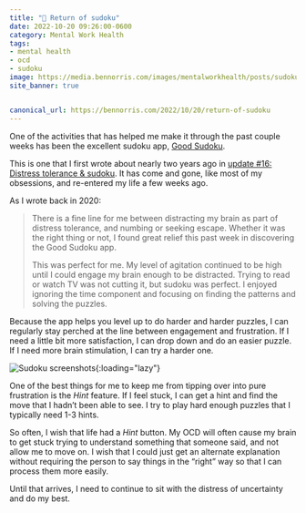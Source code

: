 ```yaml
---
title: "🧠 Return of sudoku"
date: 2022-10-20 09:26:00-0600
category: Mental Work Health
tags:
- mental health
- ocd
- sudoku
image: https://media.bennorris.com/images/mentalworkhealth/posts/sudoku-hint-screenshots.png
site_banner: true


canonical_url: https://bennorris.com/2022/10/20/return-of-sudoku
---
```


One of the activities that has helped me make it through the past couple weeks has been the excellent sudoku app, [Good Sudoku](https://www.playgoodsudoku.com/).

This is one that I first wrote about nearly two years ago in [update #16: Distress tolerance & sudoku](https://bennorris.com/2020/12/14/distress-tolerance-sudoku). It has come and gone, like most of my obsessions, and re-entered my life a few weeks ago.

As I wrote back in 2020:

> There is a fine line for me between distracting my brain as part of distress tolerance, and numbing or seeking escape. Whether it was the right thing or not, I found great relief this past week in discovering the Good Sudoku app.
> 
> This was perfect for me. My level of agitation continued to be high until I could engage my brain enough to be distracted. Trying to read or watch TV was not cutting it, but sudoku was perfect. I enjoyed ignoring the time component and focusing on finding the patterns and solving the puzzles.

Because the app helps you level up to do harder and harder puzzles, I can regularly stay perched at the line between engagement and frustration. If I need a little bit more satisfaction, I can drop down and do an easier puzzle. If I need more brain stimulation, I can try a harder one.

![Sudoku screenshots](https://media.bennorris.com/images/mentalworkhealth/posts/sudoku-hint-screenshots.png){:loading="lazy"}

One of the best things for me to keep me from tipping over into pure frustration is the *Hint* feature. If I feel stuck, I can get a hint and find the move that I hadn’t been able to see. I try to play hard enough puzzles that I typically need 1-3 hints.

So often, I wish that life had a *Hint* button. My OCD will often cause my brain to get stuck trying to understand something that someone said, and not allow me to move on. I wish that I could just get an alternate explanation without requiring the person to say things in the “right” way so that I can process them more easily.

Until that arrives, I need to continue to sit with the distress of uncertainty and do my best.



